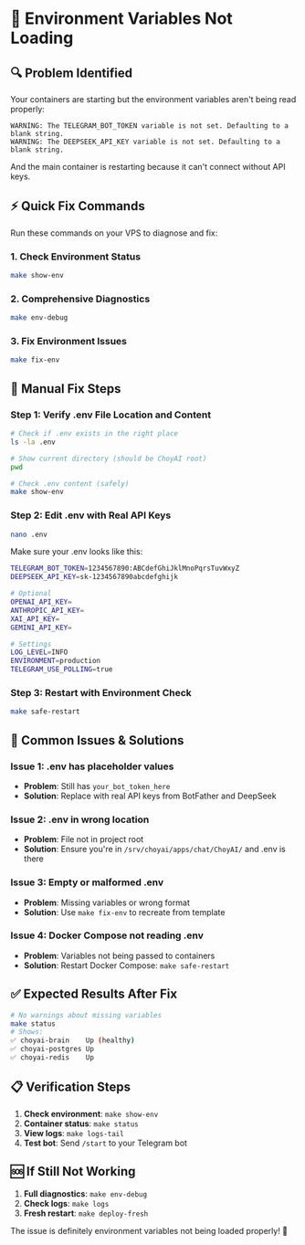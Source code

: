 # 🚨 Environment Variables Not Loading

## 🔍 **Problem Identified**

Your containers are starting but the environment variables aren't being read properly:

```
WARNING: The TELEGRAM_BOT_TOKEN variable is not set. Defaulting to a blank string.
WARNING: The DEEPSEEK_API_KEY variable is not set. Defaulting to a blank string.
```

And the main container is restarting because it can't connect without API keys.

## ⚡ **Quick Fix Commands**

Run these commands on your VPS to diagnose and fix:

### 1. **Check Environment Status**
```bash
make show-env
```

### 2. **Comprehensive Diagnostics**
```bash
make env-debug
```

### 3. **Fix Environment Issues**
```bash
make fix-env
```

## 🔧 **Manual Fix Steps**

### Step 1: Verify .env File Location and Content
```bash
# Check if .env exists in the right place
ls -la .env

# Show current directory (should be ChoyAI root)
pwd

# Check .env content (safely)
make show-env
```

### Step 2: Edit .env with Real API Keys
```bash
nano .env
```

Make sure your .env looks like this:
```bash
TELEGRAM_BOT_TOKEN=1234567890:ABCdefGhiJklMnoPqrsTuvWxyZ
DEEPSEEK_API_KEY=sk-1234567890abcdefghijk

# Optional
OPENAI_API_KEY=
ANTHROPIC_API_KEY=
XAI_API_KEY=
GEMINI_API_KEY=

# Settings
LOG_LEVEL=INFO
ENVIRONMENT=production
TELEGRAM_USE_POLLING=true
```

### Step 3: Restart with Environment Check
```bash
make safe-restart
```

## 🎯 **Common Issues & Solutions**

### **Issue 1: .env has placeholder values**
- **Problem**: Still has `your_bot_token_here`
- **Solution**: Replace with real API keys from BotFather and DeepSeek

### **Issue 2: .env in wrong location**
- **Problem**: File not in project root
- **Solution**: Ensure you're in `/srv/choyai/apps/chat/ChoyAI/` and .env is there

### **Issue 3: Empty or malformed .env**
- **Problem**: Missing variables or wrong format
- **Solution**: Use `make fix-env` to recreate from template

### **Issue 4: Docker Compose not reading .env**
- **Problem**: Variables not being passed to containers
- **Solution**: Restart Docker Compose: `make safe-restart`

## ✅ **Expected Results After Fix**

```bash
# No warnings about missing variables
make status
# Shows:
✅ choyai-brain    Up (healthy)
✅ choyai-postgres Up  
✅ choyai-redis    Up
```

## 📋 **Verification Steps**

1. **Check environment**: `make show-env`
2. **Container status**: `make status` 
3. **View logs**: `make logs-tail`
4. **Test bot**: Send `/start` to your Telegram bot

## 🆘 **If Still Not Working**

1. **Full diagnostics**: `make env-debug`
2. **Check logs**: `make logs`
3. **Fresh restart**: `make deploy-fresh`

The issue is definitely environment variables not being loaded properly! 🔧
